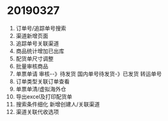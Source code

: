 # 20190327
1. 订单号/追踪单号搜索
2. 渠道新增页面
3. 追踪单号关联渠道
4. 商品统计增加已出库
5. 配货单尺寸调整
6. 批量审核商品
7. 单票单请 审核--》待发货 
    国内单号待发货-》已发货 转运单号
8. 订单类型关联订单查看
9. 单票单清/虚拟海外仓
10. 导出excel及打印配货单
11. 搜索条件细化 新增创建人/关联渠道
12. 渠道关联代收选项